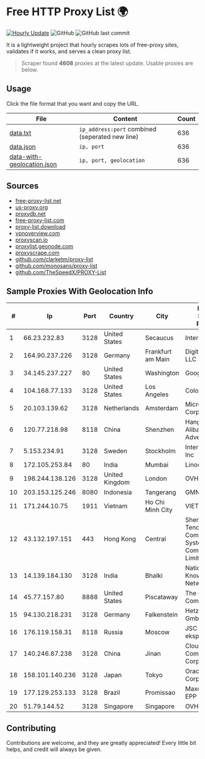 
# Free HTTP Proxy List 🌍

[![Hourly Update](https://github.com/mertguvencli/http-proxy-list/actions/workflows/main.yml/badge.svg?branch=main)](https://github.com/mertguvencli/http-proxy-list/actions/workflows/main.yml)
![GitHub](https://img.shields.io/github/license/mertguvencli/http-proxy-list)
![GitHub last commit](https://img.shields.io/github/last-commit/mertguvencli/http-proxy-list)

It is a lightweight project that hourly scrapes lots of free-proxy sites, validates if it works, and serves a clean proxy list.


> Scraper found **4608** proxies at the latest update. Usable proxies are below.

## Usage

Click the file format that you want and copy the URL.


|File|Content|Count|
|----|-------|-----|
|[data.txt](https://raw.githubusercontent.com/mertguvencli/http-proxy-list/main/proxy-list/data.txt)|`ip_address:port` combined (seperated new line)|636|
|[data.json](https://raw.githubusercontent.com/mertguvencli/http-proxy-list/main/proxy-list/data.json)|`ip, port`|636|
|[data-with-geolocation.json](https://raw.githubusercontent.com/mertguvencli/http-proxy-list/main/proxy-list/data-with-geolocation.json)|`ip, port, geolocation`|636|

## Sources

* [free-proxy-list.net](https://free-proxy-list.net)
* [us-proxy.org](https://www.us-proxy.org)
* [proxydb.net](http://proxydb.net)
* [free-proxy-list.com](https://free-proxy-list.com/?page=&port=&type%5B%5D=http&type%5B%5D=https&up_time=0&search=Search)
* [proxy-list.download](https://www.proxy-list.download/HTTP)
* [vpnoverview.com](https://vpnoverview.com/privacy/anonymous-browsing/free-proxy-servers)
* [proxyscan.io](https://www.proxyscan.io)
* [proxylist.geonode.com](https://proxylist.geonode.com/api/proxy-list?limit=300&page=1&sort_by=lastChecked&sort_type=desc&protocols=http,https)
* [proxyscrape.com](https://api.proxyscrape.com/v2/?request=displayproxies&protocol=http&timeout=10000&country=all&ssl=all&anonymity=all)
* [github.com/clarketm/proxy-list](https://raw.githubusercontent.com/clarketm/proxy-list/master/proxy-list-raw.txt)
* [github.com/monosans/proxy-list](https://raw.githubusercontent.com/monosans/proxy-list/main/proxies/http.txt)
* [github.com/TheSpeedX/PROXY-List](https://raw.githubusercontent.com/TheSpeedX/PROXY-List/master/http.txt)


## Sample Proxies With Geolocation Info

|#|Ip|Port|Country|City|Internet Service Provider|
|-|--|----|-------|----|-------------------------|
|1|66.23.232.83|3128|United States|Secaucus|Interserver, Inc|
|2|164.90.237.226|3128|Germany|Frankfurt am Main|DigitalOcean, LLC|
|3|34.145.237.227|80|United States|Washington|Google LLC|
|4|104.168.77.133|3128|United States|Los Angeles|ColoCrossing|
|5|20.103.139.62|3128|Netherlands|Amsterdam|Microsoft Corporation|
|6|120.77.218.98|8118|China|Shenzhen|Hangzhou Alibaba Advertising Co|
|7|5.153.234.91|3128|Sweden|Stockholm|Inter Connects Inc|
|8|172.105.253.84|80|India|Mumbai|Linode, LLC|
|9|198.244.138.126|3128|United Kingdom|London|OVH SAS|
|10|203.153.125.246|8080|Indonesia|Tangerang|GMNUSANTARA|
|11|171.244.10.75|1911|Vietnam|Ho Chi Minh City|VIETEL|
|12|43.132.197.151|443|Hong Kong|Central|Shenzhen Tencent Computer Systems Company Limited|
|13|14.139.184.130|3128|India|Bhalki|National Knowledge Network|
|14|45.77.157.80|8888|United States|Piscataway|The Constant Company|
|15|94.130.218.231|3128|Germany|Falkenstein|Hetzner Online GmbH|
|16|176.119.158.31|8118|Russia|Moscow|JSC Mediasoft ekspert|
|17|140.246.87.238|3128|China|Jinan|Cloud Computing Corporation|
|18|158.101.140.236|3128|Japan|Tokyo|Oracle Corporation|
|19|177.129.253.133|3128|Brazil|Promissao|Maxcomm Ltda EPP|
|20|51.79.144.52|3128|Singapore|Singapore|OVH SAS|



## Contributing

Contributions are welcome, and they are greatly appreciated! Every
little bit helps, and credit will always be given.

